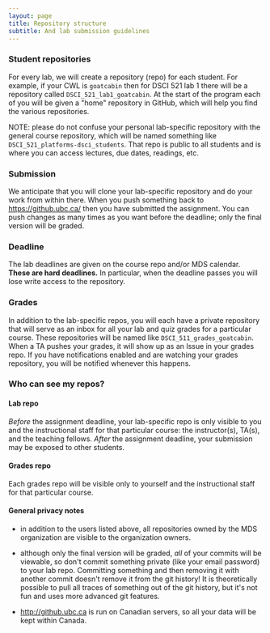 ```yaml
---
layout: page
title: Repository structure
subtitle: And lab submission guidelines
---
```


### Student repositories
For every lab, we will create a repository (repo) for each student. For example,
if your CWL is `goatcabin` then for DSCI 521 lab 1 there will be a repository called
`DSCI_521_lab1_goatcabin`. At the start of the program each of you will be given
a "home" repository in GitHub, which will help you find the various repositories.

NOTE: please do not confuse your personal lab-specific repository with the general course
repository, which will be named something like `DSCI_521_platforms-dsci_students`. That
repo is public to all students and is where you can access lectures, due dates, readings, etc.

### Submission
We anticipate that you will clone your lab-specific repository and do your work from
within there. When you push something back to https://github.ubc.ca/ then you have submitted the assignment.
You can push changes as many times as you want before the deadline; only the final version will be graded.

### Deadline
The lab deadlines are given on the course repo and/or MDS calendar. **These are hard deadlines.** In particular,
when the deadline passes you will lose write access to the repository.

### Grades
In addition to the lab-specific repos, you will each have a private repository that will serve as
an inbox for all your lab and quiz grades for a particular course. These repositories will be named like `DSCI_511_grades_goatcabin`. When a TA pushes your grades, it will show up as an
Issue in your grades repo. If you have notifications enabled and are watching your grades repository,
you will be notified whenever this happens.

### Who can see my repos?

#### Lab repo
*Before* the assignment deadline, your lab-specific repo is only visible to you and the instructional staff for
that particular course: the instructor(s), TA(s), and the teaching fellows. *After* the assignment deadline,
your submission may be exposed to other students.

#### Grades repo
Each grades repo will be visible only to yourself and the instructional staff for that particular course.

#### General privacy notes

* in addition to the users listed above, all repositories owned by the MDS organization are visible to the organization
owners.

* although only the final version will be graded, _all_ of your commits will be viewable, so don't commit something
private (like your email password) to your lab repo. Committing something and then removing it
with another commit doesn't remove it from the git history! It is theoretically possible to pull all traces of
something out of the git history, but it's not fun and uses more advanced git features.

* http://github.ubc.ca is run on Canadian servers, so all your data will be kept within Canada.
